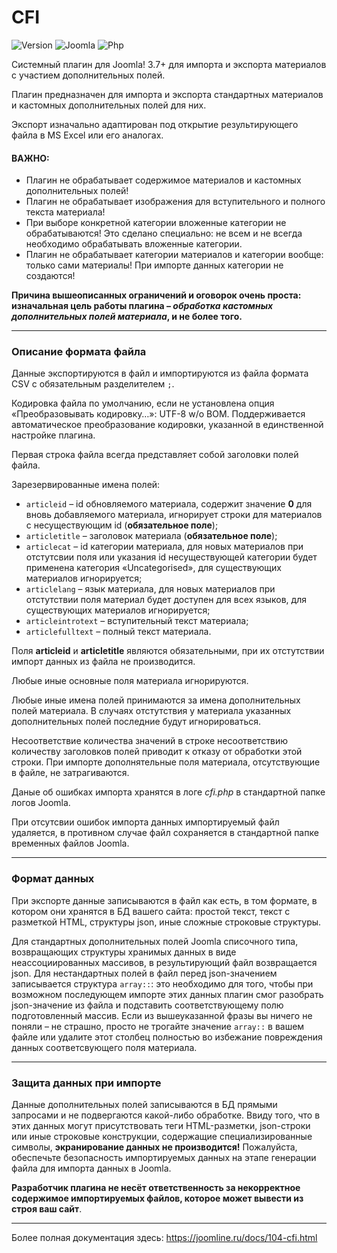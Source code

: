 # CFI

![Version](https://img.shields.io/badge/VERSION-1.0.10-0366d6.svg?style=for-the-badge)
![Joomla](https://img.shields.io/badge/joomla-3.7+-1A3867.svg?style=for-the-badge)
![Php](https://img.shields.io/badge/php-5.6+-8892BF.svg?style=for-the-badge)

Системный плагин для Joomla! 3.7+ для импорта и экспорта материалов с участием дополнительных полей.

Плагин предназначен для импорта и экспорта стандартных материалов и кастомных дополнительных полей для них.

Экспорт изначально адаптирован под открытие результирующего файла в MS Excel или его аналогах.

#### ВАЖНО:

- Плагин не обрабатывает содержимое материалов и кастомных дополнительных полей!
- Плагин не обрабатывает изображения для вступительного и полного текста материала!
- При выборе конкретной категории вложенные категории не обрабатываются! Это сделано специально: не всем и не всегда необходимо обрабатывать вложенные категории.
- Плагин не обрабатывает категории материалов и категории вообще: только сами материалы! При импорте данных категории не создаются!

**Причина вышеописанных ограничений и оговорок очень проста: изначальная цель работы плагина – *обработка кастомных дополнительных полей материала*, и не более того.**

---

### Описание формата файла

Данные экспортируются в файл и импортируются из файла формата CSV с обязательным разделителем `;`.

Кодировка файла по умолчанию, если не установлена опция «Преобразовывать кодировку…»: UTF-8 w/o BOM. Поддерживается автоматическое преобразование кодировки, указанной в единственной настройке плагина.

Первая строка файла всегда представляет собой заголовки полей файла.

Зарезервированные имена полей:

- `articleid` – id обновляемого материала, содержит значение **0** для вновь добавляемого материала, игнорирует строки для материалов с несуществующим id (**обязательное поле**);
- `articletitle` – заголовок материала (**обязательное поле**);
- `articlecat` – id категории материала, для новых материалов при отстутсвии поля или указания id несуществующей категории будет применена категория «Uncategorised», для существующих материалов игнорируется;
- `articlelang` – язык материала, для новых материалов при отстутствии поля материал будет доступен для всех языков, для существующих материалов игнорируется;
- `articleintrotext` – вступительный текст материала;
- `articlefulltext` – полный текст материала.

Поля **articleid** и **articletitle** являются обязательными, при их отстутствии импорт данных из файла не производится.

Любые иные основные поля материала игнорируются.

Любые иные имена полей принимаются за имена дополнительных полей материала. В случаях отстутствия у материала указанных дополнительных полей последние будут игнорироваться.

Несоответствие количества значений в строке несоответствию количеству заголовков полей приводит к отказу от обработки этой строки. При импорте дополнятельные поля материала, отсутствующие в файле, не затрагиваются.

Даные об ошибках импорта хранятся в логе *cfi.php* в стандартной папке логов Joomla.

При отсутсвии ошибок импорта данных импортируемый файл удаляется, в противном случае файл сохраняется в стандартной папке временных файлов Joomla.

---

### Формат данных

При экспорте данные записываются в файл как есть, в том формате, в котором они хранятся в БД вашего сайта: простой текст, текст с разметкой HTML, структуры json, иные сложные строковые структуры.

Для стандартных дополнительных полей Joomla списочного типа, возвращающих структуры хранимых данных в виде неассоциированных массивов, в результирующий файл возвращается json. Для нестандартных полей в файл перед json-значением записывается структура `array::`: это необходимо для того, чтобы при возможном последующем импорте этих данных плагин смог разобрать json-значение из файла и подставить соответствующему полю подготовленный массив. Если из вышеуказанной фразы вы ничего не поняли – не страшно, просто не трогайте значение `array::` в вашем файле или удалите этот столбец полностью во избежание повреждения данных соответсвующего поля материала.

---

### Защита данных при импорте

Данные дополнительных полей записываются в БД прямыми запросами и не подвергаются какой-либо обработке. Ввиду того, что в этих данных могут присутствовать теги HTML-разметки, json-строки или иные строковые конструкции, содержащие специализированные символы, **экранирование данных не производится!** Пожалуйста, обеспечьте безопасность импортируемых данных на этапе генерации файла для импорта данных в Joomla.

**Разработчик плагина не несёт ответственность за некорректное содержимое импортируемых файлов, которое может вывести из строя ваш сайт**.

---

Более полная документация здесь: <https://joomline.ru/docs/104-cfi.html>
